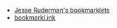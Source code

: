 - [Jesse Ruderman's bookmarklets](https://www.squarefree.com/bookmarklets/)
- [bookmarkl.ink](https://bookmarkl.ink/)